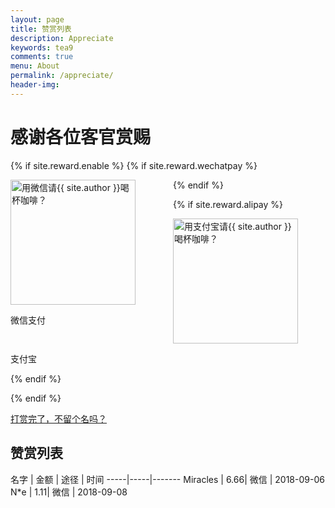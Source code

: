 ```yaml
---
layout: page
title: 赞赏列表
description: Appreciate
keywords: tea9
comments: true
menu: About
permalink: /appreciate/
header-img: 
---
```


# 感谢各位客官赏赐

<style >
  .wechat img,.alipay img{
	width: 200px;
  	height: 200px;
  	display:inline;
  	vertical-align:middle;
  	margin-right: 40px;
  	/*float:right;*/
  }
  .wechat {
  	float: left;
  	/*margin-right: 20px;*/
  	padding-right: 20px;

  }
  
  table {
  	clear: both;
  }
</style>

{% if site.reward.enable %}
{% if site.reward.wechatpay %}
<div class="wechat" >
  <img class="wechat_qr" src="{{ site.reward.wechatpay }}" title="用微信请{{ site.author }}喝杯咖啡？" alt="用微信请{{ site.author }}喝杯咖啡？" />
  <p>微信支付</p>
</div>
{% endif %}

{% if site.reward.alipay %}
<div class="alipay" >
  <img class="alipay_qr" src="{{ site.reward.alipay }}" title="用支付宝请{{ site.author }}喝杯咖啡？" alt="用支付宝请{{ site.author }}喝杯咖啡？" />
  <p>支付宝</p>
</div>
{% endif %}

{% endif %}

<div class="bio">
    <p><a href="{{ site.message_link }}">打赏完了，不留个名吗？</a></p>
</div>

## 赞赏列表


 名字 | 金额 | 途径 | 时间 
-----|-----|-------
Miracles | 6.66| 微信 | 2018-09-06
N*e | 1.11| 微信 | 2018-09-08

